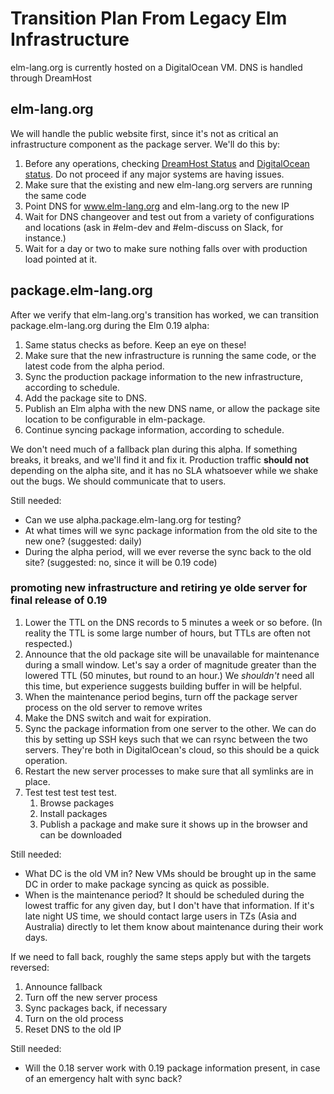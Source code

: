 # Transition Plan From Legacy Elm Infrastructure

elm-lang.org is currently hosted on a DigitalOcean VM.
DNS is handled through DreamHost

## elm-lang.org

We will handle the public website first, since it's not as critical an infrastructure component as the package server.
We'll do this by:

1. Before any operations, checking [DreamHost Status](https://www.dreamhoststatus.com/) and [DigitalOcean status](http://status.digitalocean.com/).
   Do not proceed if any major systems are having issues.
2. Make sure that the existing and new elm-lang.org servers are running the same code
3. Point DNS for www.elm-lang.org and elm-lang.org to the new IP
4. Wait for DNS changeover and test out from a variety of configurations and locations (ask in #elm-dev and #elm-discuss on Slack, for instance.)
5. Wait for a day or two to make sure nothing falls over with production load pointed at it.

## package.elm-lang.org

After we verify that elm-lang.org's transition has worked, we can transition package.elm-lang.org during the Elm 0.19 alpha:

1. Same status checks as before.
   Keep an eye on these!
2. Make sure that the new infrastructure is running the same code, or the latest code from the alpha period.
3. Sync the production package information to the new infrastructure, according to schedule.
4. Add the package site to DNS.
5. Publish an Elm alpha with the new DNS name, or allow the package site location to be configurable in elm-package.
6. Continue syncing package information, according to schedule.

We don't need much of a fallback plan during this alpha.
If something breaks, it breaks, and we'll find it and fix it.
Production traffic **should not** depending on the alpha site, and it has no SLA whatsoever while we shake out the bugs.
We should communicate that to users.

Still needed:

- Can we use alpha.package.elm-lang.org for testing?
- At what times will we sync package information from the old site to the new one? (suggested: daily)
- During the alpha period, will we ever reverse the sync back to the old site? (suggested: no, since it will be 0.19 code)

### promoting new infrastructure and retiring ye olde server for final release of 0.19

1. Lower the TTL on the DNS records to 5 minutes a week or so before.
   (In reality the TTL is some large number of hours, but TTLs are often not respected.)
2. Announce that the old package site will be unavailable for maintenance during a small window.
   Let's say a order of magnitude greater than the lowered TTL (50 minutes, but round to an hour.)
   We *shouldn't* need all this time, but experience suggests building buffer in will be helpful.
3. When the maintenance period begins, turn off the package server process on the old server to remove writes 
4. Make the DNS switch and wait for expiration.
5. Sync the package information from one server to the other.
   We can do this by setting up SSH keys such that we can rsync between the two servers.
   They're both in DigitalOcean's cloud, so this should be a quick operation.
6. Restart the new server processes to make sure that all symlinks are in place.
7. Test test test test test.
   1. Browse packages
   2. Install packages
   3. Publish a package and make sure it shows up in the browser and can be downloaded
   
Still needed:

- What DC is the old VM in?
  New VMs should be brought up in the same DC in order to make package syncing as quick as possible.
- When is the maintenance period?
  It should be scheduled during the lowest traffic for any given day, but I don't have that information.
  If it's late night US time, we should contact large users in TZs (Asia and Australia) directly to let them know about maintenance during their work days.
   
If we need to fall back, roughly the same steps apply but with the targets reversed:

1. Announce fallback
2. Turn off the new server process
3. Sync packages back, if necessary
4. Turn on the old process
5. Reset DNS to the old IP

Still needed:

- Will the 0.18 server work with 0.19 package information present, in case of an emergency halt with sync back?
